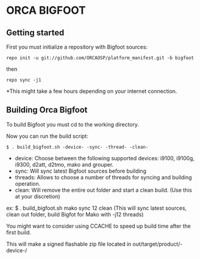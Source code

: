 ORCA BIGFOOT
===============

Getting started
---------------
First you must initialize a repository with Bigfoot sources:

    repo init -u git://github.com/ORCAOSP/platform_manifest.git -b bigfoot

then

    repo sync -j1

*This might take a few hours depending on your internet connection.

Building Orca Bigfoot
------------------------

To build Bigfoot you must cd to the working directory.

Now you can run the build script:

    $ . build_bigfoot.sh -device- -sync- -thread- -clean-


* device: Choose between the following supported devices: i9100, i9100g, i9300, d2att, d2tmo, mako and grouper.
* sync: Will sync latest Bigfoot sources before building
* threads: Allows to choose a number of threads for syncing and building operation.
* clean: Will remove the entire out folder and start a clean build. (Use this at your discretion)


ex: $ . build_bigfoot.sh mako sync 12 clean (This will sync latest sources, clean out folder, build Bigfot for Mako with -j12 threads)



You might want to consider using CCACHE to speed up build time after the first build.

This will make a signed flashable zip file located in out/target/product/-device-/


